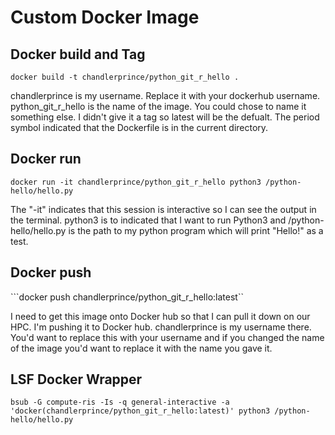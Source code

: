 # Custom Docker Image

## Docker build and Tag

```docker build -t chandlerprince/python_git_r_hello .```

chandlerprince is my username. Replace it with your dockerhub username. python_git_r_hello is the name of the image. You could chose to name it something else. I didn't give it a tag so latest will be the defualt. The period symbol indicated that the Dockerfile is in the current directory.

## Docker run
```docker run -it chandlerprince/python_git_r_hello python3 /python-hello/hello.py```

The "-it" indicates that this session is interactive so I can see the output in the terminal. python3 is to indicated that I want to run Python3 and /python-hello/hello.py is the path to my python program which will print "Hello!" as a test.

## Docker push

```docker push chandlerprince/python_git_r_hello:latest``

I need to get this image onto Docker hub so that I can pull it down on our HPC. I'm pushing it to Docker hub. chandlerprince is my username there. You'd want to replace this with your username and if you changed the name of the image you'd want to replace it with the name you gave it.

## LSF Docker Wrapper

```bsub -G compute-ris -Is -q general-interactive -a 'docker(chandlerprince/python_git_r_hello:latest)' python3 /python-hello/hello.py```













